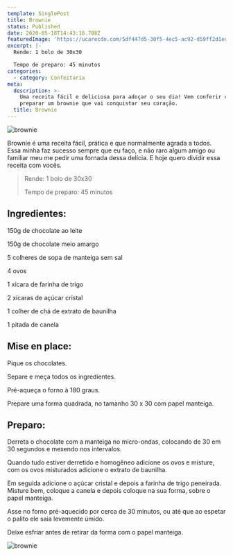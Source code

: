 ```yaml
---
template: SinglePost
title: Brownie
status: Published
date: 2020-05-18T14:43:18.708Z
featuredImage: 'https://ucarecdn.com/5df447d5-30f5-4ec5-ac92-d59ff2d1ed77/'
excerpt: |-
  Rende: 1 bolo de 30x30 

  Tempo de preparo: 45 minutos 
categories:
  - category: Confeitaria
meta:
  description: >-
    Uma receita fácil e deliciosa para adoçar o seu dia! Vem conferir como
    preparar um brownie que vai conquistar seu coração.
  title: Brownie
---
```

![brownie](https://ucarecdn.com/ccfb5428-b363-4562-beda-7f95297532a7/)

Brownie é uma receita fácil, prática e que normalmente agrada a todos. Essa minha faz sucesso sempre que eu faço, e não raro algum amigo ou familiar meu me pedir uma fornada dessa delícia. E hoje quero dividir essa receita com vocês. 

> Rende: 1 bolo de 30x30 
>
> Tempo de preparo: 45 minutos 

## Ingredientes:

150g de chocolate ao leite 

150g de chocolate meio amargo 

5 colheres de sopa de manteiga sem sal 

4 ovos 

1 xícara de farinha de trigo 

2 xícaras de açúcar cristal 

1 colher de chá de extrato de baunilha 

1 pitada de canela 

## 

## Mise en place:

Pique os chocolates. 

Separe e meça todos os ingredientes. 

Pré-aqueça o forno à 180 graus. 

Prepare uma forma quadrada, no tamanho 30 x 30 com papel manteiga. 

## 

## Preparo:

Derreta o chocolate com a manteiga no micro-ondas, colocando de 30 em 30 segundos e mexendo nos intervalos. 

Quando tudo estiver derretido e homogêneo adicione os ovos e misture, com os ovos misturados adicione o extrato de baunilha. 

Em seguida adicione o açúcar cristal e depois a farinha de trigo peneirada. Misture bem, coloque a canela e depois coloque na sua forma, sobre o papel manteiga. 

Asse no forno pré-aquecido por cerca de 30 minutos, ou até que ao espetar o palito ele saia levemente úmido. 

Deixe esfriar antes de retirar da forma com o papel manteiga.

![brownie](https://ucarecdn.com/13996bee-a8f2-4590-919b-f063daac896f/)
